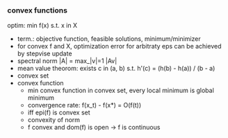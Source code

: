 ### convex functions

optim: min f(x) s.t. x in X
- term.: objective function, feasible solutions, minimum/minimizer
- for convex f and X, optimization error for arbitraty eps can be achieved by stepvise update
- spectral norm |A| = max_|v|=1 |Av|
- mean value theorom: exists c in (a, b) s.t. h'(c) = (h(b) - h(a)) / (b - a)
- convex set
- convex function
    - min convex function in convex set, every local minimum is global minimum
    - convergence rate: f(x_t) - f(x*) = O(f(t))
    - iff epi(f) is convex set
    - convexity of norm
    - f convex and dom(f) is open -> f is continuous